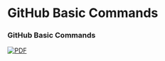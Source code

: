 # GitHub Basic Commands


### GitHub Basic Commands

[![PDF][PDF-shield]][PDF-url]

[PDF-shield]: https://img.shields.io/badge/PDF%20File-FF5722?style=for-the-badge&logo=adobe&logoColor=white
[PDF-url]: https://github.com/SRK70900/GitHub-Basic-Comands/blob/master/GitHubBasicCommands.pdf
